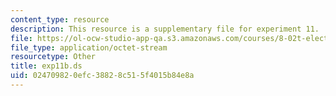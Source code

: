 ```yaml
---
content_type: resource
description: This resource is a supplementary file for experiment 11.
file: https://ol-ocw-studio-app-qa.s3.amazonaws.com/courses/8-02t-electricity-and-magnetism-spring-2005/024709820efc38828c515f4015b84e8a_exp11b.ds
file_type: application/octet-stream
resourcetype: Other
title: exp11b.ds
uid: 02470982-0efc-3882-8c51-5f4015b84e8a
---
```

